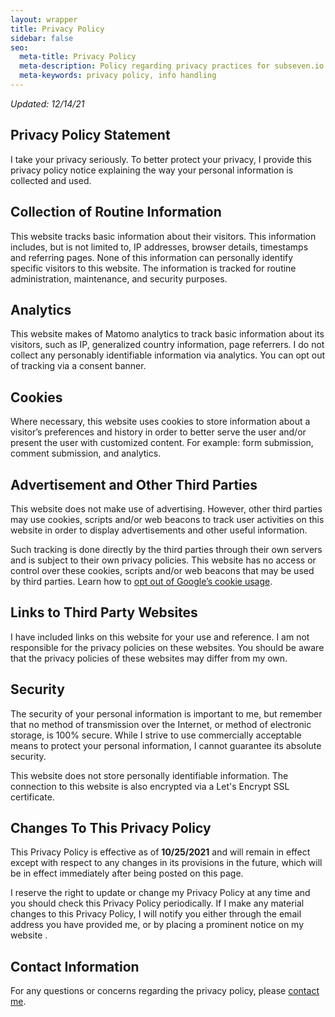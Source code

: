 ```yaml
---
layout: wrapper
title: Privacy Policy
sidebar: false
seo:
  meta-title: Privacy Policy
  meta-description: Policy regarding privacy practices for subseven.io
  meta-keywords: privacy policy, info handling
---
```

<section id="privacy-policy" markdown="1">

*Updated: 12/14/21*

## Privacy Policy Statement

I take your privacy seriously. To better protect your privacy, I provide this privacy policy notice explaining the way your personal information is collected and used.


## Collection of Routine Information

This website tracks basic information about their visitors. This information includes, but is not limited to, IP addresses, browser details, timestamps and referring pages. None of this information can personally identify specific visitors to this website. The information is tracked for routine administration, maintenance, and security purposes.

## Analytics

This website makes of Matomo analytics to track basic information about its visitors, such as IP, generalized country information, page referrers. I do not collect any personably identifiable information via analytics. You can opt out of tracking via a consent banner.  

## Cookies

Where necessary, this website uses cookies to store information about a visitor’s preferences and history in order to better serve the user  and/or present the user  with customized content. For example: form submission, comment submission, and analytics.

## Advertisement and Other Third Parties

This website does not make use of advertising. However, other third parties may use cookies, scripts and/or web beacons to track user  activities on this website  in order to display advertisements and other useful information. 

Such tracking is done directly by the third parties through their own servers and is subject to their own privacy policies. This website  has no access or control over these cookies, scripts and/or web beacons that may be used by third parties. Learn how to [opt out of Google’s cookie usage](http://www.google.com/privacy_ads.html).


## Links to Third Party Websites

I have included links on this website for your use and reference. I am not responsible for the privacy policies on these websites. You should be aware that the privacy policies of these websites may differ from my own.


## Security

The security of your personal information is important to me, but remember that no method of transmission over the Internet, or method of electronic storage, is 100% secure. While I strive to use commercially acceptable means to protect your personal information, I cannot guarantee its absolute security.

This website does not store personally identifiable information. The connection to this website is also encrypted via a Let's Encrypt SSL certificate.


## Changes To This Privacy Policy

This Privacy Policy is effective as of **10/25/2021** and will remain in effect except with respect to any changes in its provisions in the future, which will be in effect immediately after being posted on this page.

I reserve the right to update or change my Privacy Policy at any time and you should check this Privacy Policy periodically. If I make any material changes to this Privacy Policy, I will notify you either through the email address you have provided me, or by placing a prominent notice on my website .


## Contact Information

For any questions or concerns regarding the privacy policy, please [contact me](/contact/).
</section>
